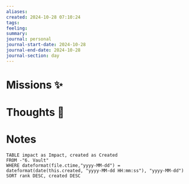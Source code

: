 ```yaml
---
aliases: 
created: 2024-10-28 07:10:24
tags: 
feeling: 
summary: 
journal: personal
journal-start-date: 2024-10-28
journal-end-date: 2024-10-28
journal-section: day
---
```



# Missions ✨


# Thoughts 💬


# Notes

```dataview
TABLE impact as Impact, created as Created
FROM -"6. Vault"
WHERE dateformat(file.ctime,"yyyy-MM-dd") = dateformat(date(this.created, "yyyy-MM-dd HH:mm:ss"), "yyyy-MM-dd")
SORT rank DESC, created DESC
```
